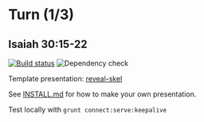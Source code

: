 # Turn (1/3)
## Isaiah 30:15-22

[![Build status](https://github.com/sermons/turn/actions/workflows/build.yml/badge.svg)](https://github.com/sermons/turn/actions/workflows/build.yml)
![Dependency check](https://img.shields.io/librariesio/github/sermons/turn)

Template presentation: [reveal-skel](https://github.com/sermons/reveal-skel)

See [INSTALL.md](INSTALL.md)
for how to make your own presentation.

Test locally with `grunt connect:serve:keepalive`
